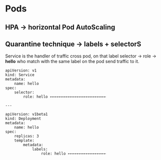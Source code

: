 # Pods

## HPA → horizontal Pod AutoScaling

## Quarantine technique → labels + selectorS

Service is the handler of traffic cross pod, on that label selector → role → **hello** who match with the same label on the pod send traffic to it.

```text
apiVersion: v1
kind: Service
metadata:
    name: hello
spec:
    selector:
        role: hello ←←←←←←←←←←←←←←←←←←←←←←←←←

---

apiVersion: v1beta1
kind: Deployment
metadata:
    name: hello
spec:
    replicas: 3
    template:
        metadata:
            labels:
                role: hello ←←←←←←←←←←←←←←←←←

```

